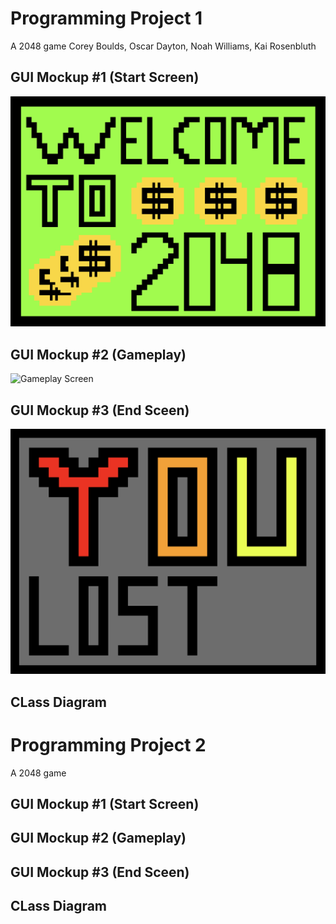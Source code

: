 # Programming Project 1 


A 2048 game
Corey Boulds, Oscar Dayton, Noah Williams, Kai Rosenbluth


## GUI Mockup #1 (Start Screen) 
![Start Screen](https://github.com/Kair12345/GroupProject/blob/gh-pages/Images/2048TitleScreen.png?raw=true)

## GUI Mockup #2 (Gameplay) 
![Gameplay Screen]()

## GUI Mockup #3 (End Sceen) 
![End Screen](https://github.com/Kair12345/GroupProject/blob/gh-pages/Images/2048YouLost.png?raw=true)

## CLass Diagram 







# Programming Project 2


A 2048 game


## GUI Mockup #1 (Start Screen)  

## GUI Mockup #2 (Gameplay) 

## GUI Mockup #3 (End Sceen) 

## CLass Diagram 
